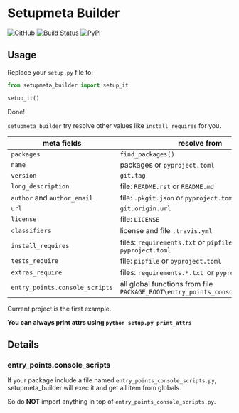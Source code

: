 # Setupmeta Builder

![GitHub](https://img.shields.io/github/license/Cologler/setupmeta_builder-python.svg)
[![Build Status](https://travis-ci.com/Cologler/setupmeta_builder-python.svg?branch=master)](https://travis-ci.com/Cologler/setupmeta_builder-python)
[![PyPI](https://img.shields.io/pypi/v/setupmeta_builder.svg)](https://pypi.org/project/setupmeta_builder/)

## Usage

Replace your `setup.py` file to:

```py
from setupmeta_builder import setup_it

setup_it()
```

Done!

`setupmeta_builder` try resolve other values like `install_requires` for you.

| meta fields                    | resolve from                                                 |
| ------------------------------ | ------------------------------------------------------------ |
| `packages`                     | `find_packages()`                                            |
| `name`                         | packages or `pyproject.toml`                                 |
| `version`                      | `git.tag`                                                    |
| `long_description`             | file: `README.rst` or `README.md`                            |
| `author` and `author_email`    | file: `.pkgit.json` or `pyproject.toml`                      |
| `url`                          | `git.origin.url`                                             |
| `license`                      | file: `LICENSE`                                              |
| `classifiers`                  | license and file `.travis.yml`                               |
| `install_requires`             | files: `requirements.txt` or `pipfile` or `pyproject.toml`   |
| `tests_require`                | file: `pipfile` or `pyproject.toml`                          |
| `extras_require`               | files: `requirements.*.txt `or `pyproject.toml`              |
| `entry_points.console_scripts` | all global functions from file `PACKAGE_ROOT\entry_points_console_scripts.py` |

Current project is the first example.

**You can always print attrs using `python setup.py print_attrs`**

## Details

### entry_points.console_scripts

If your package include a file named `entry_points_console_scripts.py`, setupmeta_builder will exec it and get all item from globals.

So do **NOT** import anything in top of `entry_points_console_scripts.py`.

